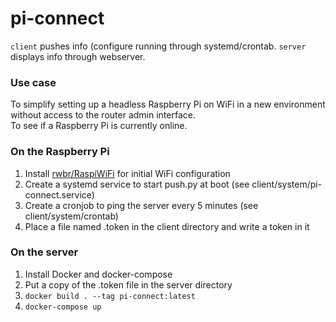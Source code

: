 # pi-connect

`client` pushes info (configure running through systemd/crontab.
`server` displays info through webserver.

### Use case
To simplify setting up a headless Raspberry Pi on WiFi in a new environment without access to the router admin interface.  
To see if a Raspberry Pi is currently online.

### On the Raspberry Pi
1. Install [rwbr/RaspiWiFi](https://github.com/rwbr/RaspiWiFi) for initial WiFi configuration
1. Create a systemd service to start push.py at boot (see client/system/pi-connect.service)
1. Create a cronjob to ping the server every 5 minutes (see client/system/crontab)
1. Place a file named .token in the client directory and write a token in it

### On the server
1. Install Docker and docker-compose
1. Put a copy of the .token file in the server directory
2. `docker build . --tag pi-connect:latest`
3. `docker-compose up`
